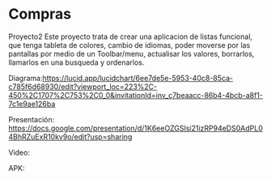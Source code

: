 # Compras
Proyecto2
Este proyecto trata de crear una aplicacion de listas funcional, que tenga tableta de colores, cambio de idiomas, 
poder moverse por las pantallas por medio de un Toolbar/menu,
actualisar los valores, borrarlos, llamarlos en una busqueda y ordenarlos.

Diagrama:https://lucid.app/lucidchart/6ee7de5e-5953-40c8-85ca-c785f6d68930/edit?viewport_loc=223%2C-450%2C1707%2C753%2C0_0&invitationId=inv_c7beaacc-86b4-4bcb-a8f1-7c1e9ae126ba

Presentación: https://docs.google.com/presentation/d/1K6eeOZGSIsi21izRP94eDS0AdPL04BhRZuExR10kv9o/edit?usp=sharing

Video:

APK:

